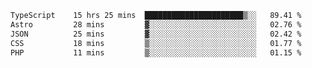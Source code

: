 <!--START_SECTION:waka-->

```txt
TypeScript    15 hrs 25 mins  ██████████████████████▒░░   89.41 %
Astro         28 mins         ▓░░░░░░░░░░░░░░░░░░░░░░░░   02.76 %
JSON          25 mins         ▓░░░░░░░░░░░░░░░░░░░░░░░░   02.42 %
CSS           18 mins         ▒░░░░░░░░░░░░░░░░░░░░░░░░   01.77 %
PHP           11 mins         ▒░░░░░░░░░░░░░░░░░░░░░░░░   01.15 %
```

<!--END_SECTION:waka-->

